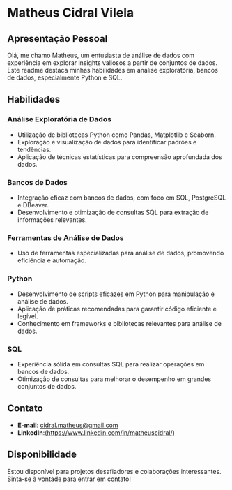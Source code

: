 # Matheus Cidral Vilela

## Apresentação Pessoal

Olá, me chamo Matheus, um entusiasta de análise de dados com experiência em explorar insights valiosos a partir de conjuntos de dados. Este readme destaca minhas habilidades em análise exploratória, bancos de dados, especialmente Python e SQL.

## Habilidades

### Análise Exploratória de Dados

- Utilização de bibliotecas Python como Pandas, Matplotlib e Seaborn.
- Exploração e visualização de dados para identificar padrões e tendências.
- Aplicação de técnicas estatísticas para compreensão aprofundada dos dados.

### Bancos de Dados

- Integração eficaz com bancos de dados, com foco em SQL, PostgreSQL e DBeaver.
- Desenvolvimento e otimização de consultas SQL para extração de informações relevantes.

### Ferramentas de Análise de Dados

- Uso de ferramentas especializadas para análise de dados, promovendo eficiência e automação.

### Python

- Desenvolvimento de scripts eficazes em Python para manipulação e análise de dados.
- Aplicação de práticas recomendadas para garantir código eficiente e legível.
- Conhecimento em frameworks e bibliotecas relevantes para análise de dados.

### SQL

- Experiência sólida em consultas SQL para realizar operações em bancos de dados.
- Otimização de consultas para melhorar o desempenho em grandes conjuntos de dados.


## Contato

- **E-mail**: cidral.matheus@gmail.com
- **LinkedIn**:(https://www.linkedin.com/in/matheuscidral/)

## Disponibilidade

Estou disponível para projetos desafiadores e colaborações interessantes. Sinta-se à vontade para entrar em contato!


